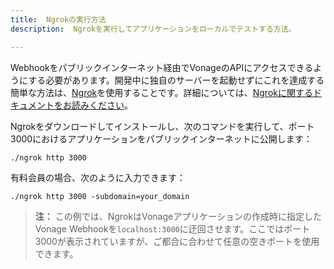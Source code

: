 ```yaml
---
title:  Ngrokの実行方法
description:  Ngrokを実行してアプリケーションをローカルでテストする方法。

---
```


<a id="how-to-run-ngrok"></a>

Webhookをパブリックインターネット経由でVonageのAPIにアクセスできるようにする必要があります。開発中に独自のサーバーを起動せずにこれを達成する簡単な方法は、[Ngrok](https://ngrok.com/)を使用することです。詳細については、[Ngrokに関するドキュメントをお読みください](/tools/ngrok)。

Ngrokをダウンロードしてインストールし、次のコマンドを実行して、ポート3000におけるアプリケーションをパブリックインターネットに公開します：

```shell
./ngrok http 3000
```

有料会員の場合、次のように入力できます：

```shell
./ngrok http 3000 -subdomain=your_domain
```

> **注：** この例では、NgrokはVonageアプリケーションの作成時に指定したVonage Webhookを`localhost:3000`に迂回させます。ここではポート3000が表示されていますが、ご都合に合わせて任意の空きポートを使用できます。

